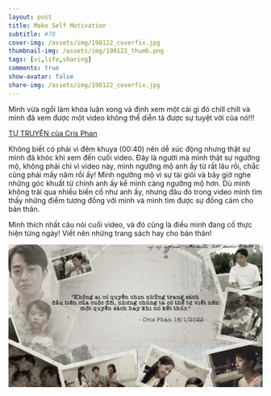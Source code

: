 ```yaml
---
layout: post
title: Make Self Motivation
subtitle: #70
cover-img: /assets/img/190122_coverfix.jpg
thumbnail-img: /assets/img/190122_thumb.png
tags: [vi,life,sharing]
comments: true
show-avatar: false
share-img: /assets/img/190122_coverfix.jpg
---
```


Mình vừa ngồi làm khóa luận xong và định xem một cái gì đó chill chill và mình đã xem được một video không thể diễn tả được sự tuyệt vời của nó!!!

[TỰ TRUYỆN của Cris Phan](https://www.youtube.com/watch?v=bPSv_A_S8p0)

Không biết có phải vì đêm khuya (00:40) nên dễ xúc động nhưng thật sự mình đã khóc khi xem đến cuối video. Đây là người mà mình thật sự ngưỡng mộ, không phải chỉ vì video này, mình ngưỡng mộ anh ấy từ rất lâu rồi, chắc cũng phải mấy năm rồi ấy! Mình ngưỡng mộ vì sự tài giỏi và bây giờ nghe những góc khuất từ chính anh ấy kể mình càng ngưỡng mộ hơn. Dù mình không trãi qua nhiều biến cố như anh ấy, nhưng đâu đó trong video mình tìm thấy những điểm tương đồng với mình và mình tìm được sự đồng cảm cho bản thân.

Mình thích nhất câu nói cuối video, và đó cũng là điều mình đang cố thực hiện từng ngày! Viết nên những trang sách hay cho bản thân!

![](/assets/img/190122_img0.png)
